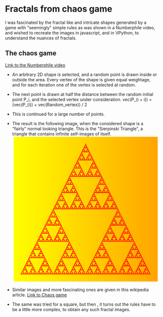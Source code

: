 # Fractals from chaos game
I was fascinated by the fractal like and intricate shapes generated by a game with "seemingly" simple rules as was shown in a Numberphile video, and wished to recreate the images in javascript, and in VPython, to understand the nuances of fractals.
## The chaos game

[Link to the Numberphile video](https://www.youtube.com/watch?v=kbKtFN71Lfs)

- An arbitrary 2D shape is selected, and a random point is drawn inside or outside the area. Every vertex of the shape is given equal weightage, and for each iteration one of the vertex is selected at random.
- The next point is drawn at half the distance between the random initial point P_i, and the selected vertex under consideration. 
  vec(P_(i + i)) = (vec(P_(i)) + vec(Random_vertex)) / 2
- This is continued for a large number of points.
- The result is the following image, when the considered shape is a "fairly" normal looking triangle. This is the "Sierpinski Triangle", a triangle that contains infinite self-images of itself.
![alt text](https://github.com/ashish-kp/fractals_from_chaos_game/blob/main/triangle.png?raw=true)

- Similar images and more fascinating ones are given in this wikipedia article. [Link to Chaos game](https://www.wikiwand.com/en/Chaos_game)
- The same was tried for a square, but then , it turns out the rules have to be a little more complex, to obtain any such fractal images.

